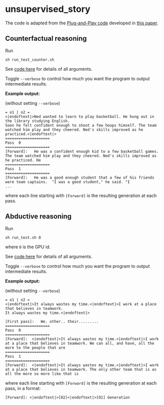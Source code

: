 # unsupervised_story

The code is adapted from the [Plug-and-Play code](https://github.com/huggingface/transformers/tree/master/examples/pplm) developed in [this paper](https://arxiv.org/abs/1912.02164).


## Counterfactual reasoning

Run
```
sh run_test_counter.sh
```
See [code here](https://github.com/qkaren/unsupervised_story/blob/master/counter_main.py#L705) for details of all arguments.

Toggle `--verbose` to control how much you want the program to output intermediate results.

**Example output:**

(without setting `--verbose`)
```
= o1 | o2 =
<|endoftext|>Ned wanted to learn to play basketball. He hung out in the library studying English.
Soon he felt confident enough to shoot a few hoops himself. The team watched him play and they cheered. Ned's skills improved as he practiced.<|endoftext|>
====================
Pass  0
====================
[Forward]:   He was a confident enough kid to a few basketball games. The team watched him play and they cheered. Ned's skills improved as he practiced. He
====================
Pass  1
====================
[Forward]:   He was a good enough student that a few of his friends were team captains.  "I was a good student," he said. "I
...
```
where each line starting with `[Forward]` is the resulting generation at each pass.


## Abductive reasoning

Run
```
sh run_test.sh 0
```
where `0` is the GPU id.

See [code here](https://github.com/qkaren/unsupervised_story/blob/master/main.py#L737) for details of all arguments.

Toggle `--verbose` to control how much you want the program to output intermediate results.

**Example output:**

(without setting `--verbose`)
```
= o1 | o2 =
<|endoftext|>It always wastes my time.<|endoftext|>I work at a place that believes in teamwork.
It always wastes my time.<|endoftext|>

[First pass]:   We. other.. their.........
====================
Pass  0
====================
[Forward]:  <|endoftext|>It always wastes my time.<|endoftext|>I work at a place that believes in teamwork. We can all, and have, all the more to the people that are
====================
Pass  1
====================
[Forward]:  <|endoftext|>It always wastes my time.<|endoftext|>I work at a place that believes in teamwork. The only other team that is as all the more so more like that is     
```
where each line starting with `[Forward]` is the resulting generation at each pass, in a format: 
```
[Forward]: <|endoftext|>[O2]<|endoftext|>[O1] Generation
```

